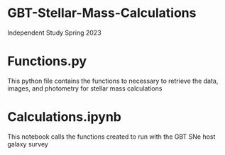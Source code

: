 # GBT-Stellar-Mass-Calculations
Independent Study Spring 2023

# Functions.py
This python file contains the functions to necessary to retrieve the data, images, and photometry for stellar mass calculations

# Calculations.ipynb
This notebook calls the functions created to run with the GBT SNe host galaxy survey
